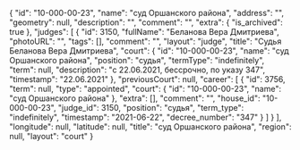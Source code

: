 {
    "id": "10-000-00-23",
    "name": "суд Оршанского района",
    "address": "",
    "geometry": null,
    "description": "",
    "comment": "",
    "extra": {
        "is_archived": true
    },
    "judges": [
        {
            "id": 3150,
            "fullName": "Беланова Вера Дмитриева",
            "photoURL": "",
            "tags": [],
            "comment": "",
            "layout": "judge",
            "title": "Судья Беланова Вера Дмитриева",
            "court": {
                "id": "10-000-00-23",
                "name": "суд Оршанского района",
                "position": "судья",
                "termType": "indefinitely",
                "term": null,
                "description": "c 22.06.2021, бессрочно, по указу 347",
                "timestamp": "22.06.2021"
            },
            "previousCourt": null,
            "career": [
                {
                    "id": 3756,
                    "term": null,
                    "type": "appointed",
                    "court": {
                        "id": "10-000-00-23",
                        "name": "суд Оршанского района"
                    },
                    "extra": [],
                    "comment": "",
                    "house_id": "10-000-00-23",
                    "judge_id": 3150,
                    "position": "судья",
                    "term_type": "indefinitely",
                    "timestamp": "2021-06-22",
                    "decree_number": "347"
                }
            ]
        }
    ],
    "longitude": null,
    "latitude": null,
    "title": "суд Оршанского района",
    "region": null,
    "layout": "court"
}